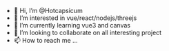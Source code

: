 - 👋 Hi, I’m @Hotcapsicum
- 👀 I’m interested in vue/react/nodejs/threejs
- 🌱 I’m currently learning vue3 and canvas
- 💞️ I’m looking to collaborate on all interesting project
- 📫 How to reach me ...

<!---
Hotcapsicum/Hotcapsicum is a ✨ special ✨ repository because its `README.md` (this file) appears on your GitHub profile.
You can click the Preview link to take a look at your changes.
--->
